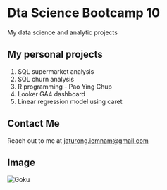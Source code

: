 # Dta Science Bootcamp 10
My data science and analytic projects

## My personal projects
1. SQL supermarket analysis
2. SQL churn analysis
3. R programming - Pao Ying Chup
4. Looker GA4 dashboard
5. Linear regression model using caret

## Contact Me
Reach out to me at jaturong.iemnam@gmail.com

## Image
![Goku](https://i.pinimg.com/736x/14/cc/de/14ccdee3b8d2aaac3624b897ee18829d.jpg)

